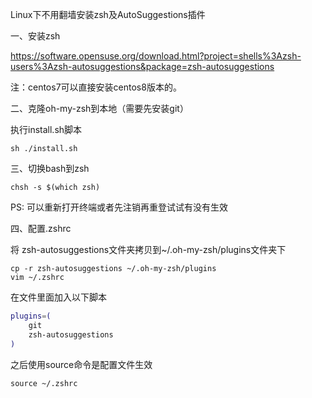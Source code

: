 Linux下不用翻墙安装zsh及AutoSuggestions插件

一、安装zsh

https://software.opensuse.org/download.html?project=shells%3Azsh-users%3Azsh-autosuggestions&package=zsh-autosuggestions

注：centos7可以直接安装centos8版本的。

二、克隆oh-my-zsh到本地（需要先安装git）

执行install.sh脚本

```shell
sh ./install.sh
```

三、切换bash到zsh

```shell
chsh -s $(which zsh)
```

PS: 可以重新打开终端或者先注销再重登试试有没有生效

四、配置.zshrc

将 zsh-autosuggestions文件夹拷贝到~/.oh-my-zsh/plugins文件夹下

```shell
cp -r zsh-autosuggestions ~/.oh-my-zsh/plugins
vim ~/.zshrc
```

在文件里面加入以下脚本

```sh
plugins=( 
    git
    zsh-autosuggestions
)
```

之后使用source命令是配置文件生效

```shell
source ~/.zshrc
```

